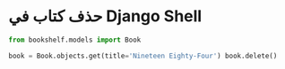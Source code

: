 # حذف كتاب في Django Shell

```python
from bookshelf.models import Book

book = Book.objects.get(title='Nineteen Eighty-Four') book.delete()
